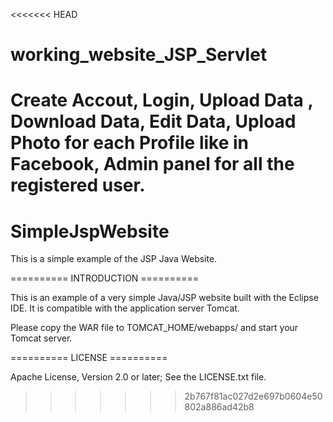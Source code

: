 <<<<<<< HEAD
# working_website_JSP_Servlet
Create Accout, Login, Upload Data , Download Data, Edit Data, Upload Photo for each Profile like in Facebook, Admin panel for all the registered user.
=======
SimpleJspWebsite
================

This is a simple example of the JSP Java Website.


========== INTRODUCTION ==========

This is an example of a very simple Java/JSP website built with the Eclipse IDE.
It is compatible with the application server Tomcat.

Please copy the WAR file to TOMCAT_HOME/webapps/ and start your Tomcat server.


========== LICENSE ==========

Apache License, Version 2.0 or later; See the LICENSE.txt file.
>>>>>>> 2b767f81ac027d2e697b0604e50802a886ad42b8
